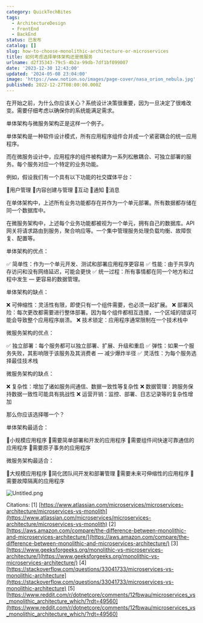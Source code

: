 ```yaml
---
category: QuickTechBites
tags:
  - ArchitectureDesign
  - FrontEnd
  - BackEnd
status: 已发布
catalog: []
slug: how-to-choose-monolithic-architecture-or-microservices
title: 如何考虑选择单体架构还是微服务
urlname: d2f35343-79c5-4b2a-99db-7df1bf099007
date: '2023-12-30 12:43:00'
updated: '2024-05-08 23:04:00'
image: 'https://www.notion.so/images/page-cover/nasa_orion_nebula.jpg'
published: 2022-12-27T08:00:00.000Z
---
```


在开始之前，为什么你应该关心？系统设计决策很重要，因为一旦决定了很难改变。需要仔细考虑以确保你的系统能满足需求。


单体架构与微服务架构正是这样一个例子。


单体架构是一种软件设计模式，所有应用程序组件合并成一个紧密耦合的统一应用程序。


而在微服务设计中，应用程序的组件被构建为一系列松散耦合、可独立部署的服务。每个服务对应一个特定的业务功能。


例如，假设我们有一个具有以下功能的社交媒体平台：


🔸用户管理
🔸内容创建与管理
🔸互动
🔸通知
🔸消息


在单体架构中，上述所有业务功能都存在并作为一个单元部署。所有数据都存储在同一个数据库中。


在微服务架构中，上述每个业务功能都被视为一个单元，拥有自己的数据库。API 网关将请求路由到服务，聚合响应等。一个集中管理服务处理负载均衡、故障恢复、配置等。


单体架构的优点：


✅ 简单性：作为一个单元开发、测试和部署应用程序更容易
✅ 性能：由于共享内存访问和没有网络延迟，可能会更快
✅ 统一过程：所有事情都在同一个地方和过程中发生 — 更容易的数据管理。


单体架构的缺点：


❌ 可伸缩性：灵活性有限，即使只有一个组件需要，也必须一起扩展。
❌ 部署风险：每次更改都需要进行整体部署。因为每个组件都相互连接，一个区域的错误可能会导致整个应用程序崩溃。
❌ 技术锁定：应用程序通常限制在一个技术栈中


微服务架构的优点：


✅ 独立部署：每个服务都可以独立部署、扩展、升级和重启
✅ 弹性：如果一个服务失败，其影响限于该服务及其消费者 — 减少爆炸半径
✅ 灵活性：为每个服务选择最佳技术栈


微服务架构的缺点：


❌ 复杂性：增加了诸如服务间通信、数据一致性等复杂性
❌ 数据管理：跨服务保持数据一致性可能具有挑战性
❌ 运营开销：监控、部署、日志记录等的复杂性增加


那么你应该选择哪一个？


单体架构最适合：


🔹小规模应用程序
🔹需要简单部署和开发的应用程序
🔹需要组件间快速可靠通信的应用程序
🔹需要原子事务的应用程序


微服务架构最适合：


🔸大规模应用程序
🔸简化团队间开发和部署管理
🔸需要未来可伸缩性的应用程序
🔸需要故障隔离的应用程序


![Untitled.png](https://prod-files-secure.s3.us-west-2.amazonaws.com/5d24fe63-e567-4804-86f9-9fdc62e13082/8d149051-cc00-4198-a3d7-e00805eb8f9e/Untitled.png?X-Amz-Algorithm=AWS4-HMAC-SHA256&X-Amz-Content-Sha256=UNSIGNED-PAYLOAD&X-Amz-Credential=ASIAZI2LB466R4BF6R2E%2F20250305%2Fus-west-2%2Fs3%2Faws4_request&X-Amz-Date=20250305T213454Z&X-Amz-Expires=3600&X-Amz-Security-Token=IQoJb3JpZ2luX2VjENb%2F%2F%2F%2F%2F%2F%2F%2F%2F%2FwEaCXVzLXdlc3QtMiJIMEYCIQCv4V2EoYaHP%2BpkeDBEeEcO7g7SefYPl3j%2B4t2CfckumQIhAPhPFNYq%2FcsvwilaMaFTcUSStAs6mPNo%2FU382Mp68F9yKv8DCB4QABoMNjM3NDIzMTgzODA1IgzZJqU6yvnirp2KG7oq3APkizqQc3rcGDWU4vbaUfD6rYkvwgMhLnE%2BMK4VvgoR3dj7LF33VbBv0yjQQ8g6qiG4svC04%2F7UDbAA5pj5jkn9pWWMCc1WVkYsi%2FRkKmBaZcBXpwY7rCy8043WUqNkd4Ii1x4sSOcl516wGz2LbvXobslA9yS3KIuSuAGWcr3lrCYiL9Wa4v4eF02N2WuVM9VDTglGIv%2F2zC%2BBzs%2BPT0bkn3r7ox5KJjtW%2FlqFiTBpheZCGp6N1VRLls5BKUE%2BpRfJbQtHmyS2sT9cGiR7wqIqRP3Rf7KLpyu01X3VX%2B%2BmgDZhLTr1HA%2Bf2sHottCt%2F0SrGGQ1DSGoUDuho7iC9c14Ud%2FJOFYSEc5X7lZX%2BP2aKeW%2But95%2FU0Ldkrf%2F5azAyaD8OU3nKCbtHtpFVYkYNzlNsWDXQiK8RBJ7Kkk1nyBLAWFFPBIlLAuJDXDXPNc%2FOaM6KDsye%2FCONvQ1N%2BuoEL5VMGjubKUst1HelEUK%2FHC4aLezft0XVbd9uZ%2BFFUfSOlsAmy1SrOnxDho%2BsU6ltvbl5YxJxgix23ER698XclmVKZCf0ko%2BJoJSZJ3v%2BPieCXeG9DBlO8oI3Pu1f646FtPBF1oYUbSdP8%2BRWsbZnipu%2BA51twe%2BiDrlkbPxjClgKO%2BBjqkAWRLgVhKkwSScSasQuVw%2F76BPHJqt2FR3rOqRgT6%2FZ9tf8MRnEmeoafug8u%2FqZ%2F90rT5vPFggCJHgPbfeUtw4wNzBUUWogXuD6Qm62bAKCJF%2FABy1sfmCs3QEGl42KUCVaVlZwaSkLiU1Zwz5OHVJ%2F2utZ1OutVmU7yddzgzusZ%2FbvfQfrZb%2BcfijSr3phljG5xgHjbeONLQsMDg7bp2tn6G5m4I&X-Amz-Signature=9f86f1c861f52177c579bfb0cbcfe77b47cd291d68fa47991291c0b7e85a8fc8&X-Amz-SignedHeaders=host&x-id=GetObject)


Citations:
[1] [https://www.atlassian.com/microservices/microservices-architecture/microservices-vs-monolith](https://www.atlassian.com/microservices/microservices-architecture/microservices-vs-monolith)
[2] [https://aws.amazon.com/compare/the-difference-between-monolithic-and-microservices-architecture/](https://aws.amazon.com/compare/the-difference-between-monolithic-and-microservices-architecture/)
[3] [https://www.geeksforgeeks.org/monolithic-vs-microservices-architecture/](https://www.geeksforgeeks.org/monolithic-vs-microservices-architecture/)
[4] [https://stackoverflow.com/questions/33041733/microservices-vs-monolithic-architecture](https://stackoverflow.com/questions/33041733/microservices-vs-monolithic-architecture)
[5] [https://www.reddit.com/r/dotnetcore/comments/12fbwau/microservices_vs_monolithic_architecture_which/?rdt=49560](https://www.reddit.com/r/dotnetcore/comments/12fbwau/microservices_vs_monolithic_architecture_which/?rdt=49560)

